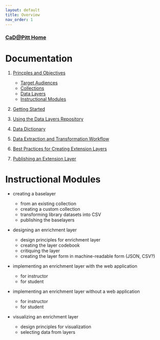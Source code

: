 ```yaml
---
layout: default
title: Overview
nav_order: 1
---
```


<!--<html lang="en">
  <head>
    <meta charset="utf-8">
    <meta name="viewport" content="width=device-width, initial-scale=1, shrink-to-fit=no">
    <meta name="description" content="">
    <meta name="author" content="">
    <link rel="icon" href="favicon.ico">

    <title>CaD@Pitt</title>

    <!-- Bootstrap core CSS -->
  <!--  <link href="css/bootstrap.min.css" rel="stylesheet">

    <!-- Custom styles for this template -->
  <!--  <link href="css/jumbotron.css" rel="stylesheet">
  </head>

  <body>
  <nav class="navbar navbar-expand-md navbar-dark fixed-top bg-dark">
      <a class="navbar-brand" href="https://cadatpitt.github.io/">CaD@Pitt</a>
      <button class="navbar-toggler" type="button" data-toggle="collapse" data-target="#navbarsExampleDefault" aria-controls="navbarsExampleDefault" aria-expanded="false" aria-label="Toggle navigation">
        <span class="navbar-toggler-icon"></span>
      </button>

      <div class="collapse navbar-collapse" id="navbarsExampleDefault">
        <ul class="navbar-nav mr-auto">
          <li class="nav-item active">
            <a class="nav-link" href="https://cadatpitt.github.io/">Home<span class="sr-only">(current)</span></a>
          </li>

          <li class="nav-item">
            <a class="nav-link" href="https://cadatpitt.github.io/project">Our Project</a>
          </li>

          <li class="nav-item">
            <a class="nav-link" href="https://cadatpitt.github.io/team">Team</a>
          </li>

          <li class="nav-item">
            <a class="nav-link" href="https://collectionsasdata.github.io/part2whole/" target="_blank">About the Parent Project</a>
          </li>
        </ul>

      </div>
  </nav>
    </body>
  </html>-->


### [CaD@Pitt Home](http://cadatpitt.github.io)

# Documentation

01. [Princples and Objectives](01-principles-and-objectives.md)
    - [Target Audiences](01-principles-and-objectives.md#target-audiences)
    - [Collections](01-principles-and-objectives.md#collections)
    - [Data Layers](01-principles-and-objectives.md#data-layers)
    - [Instructional Modules](01-principles-and-objectives.md#instructional-modules)

02. [Getting Started](02-getting-started.md)

03. [Using the Data Layers Repository](03-using-the-data-layers-repository.md)

04. [Data Dictionary](https://github.com/CaDatPitt/data-layers/wiki)

05. [Data Extraction and Transformation Workflow](05-data-extraction-and-transformation-workflow.md)

06. [Best Practices for Creating Extension Layers](06-best-practices-for-creating-extension-layers.md)

07. [Publishing an Extension Layer](07-publishing-an-extension-layer.md)


# Instructional Modules

* creating a baselayer
  * from an existing collection
  * creating a custom collection
  * transforming library datasets into CSV
  * publishing the baselayers

* designing an enrichment layer
  * design principles for enrichment layer
  * creating the layer codebook
  * critiquing the layer
  * creating the layer form in machine-readable form (JSON, CSV?)

* implementing an enrichment layer with the web application
  * for instructor
  * for student

* implementing an enrichment layer without a web application
  * for instructor
  * for student

* visualizing an enrichment layer
  * design principles for visualization
  * selecting data from layers
